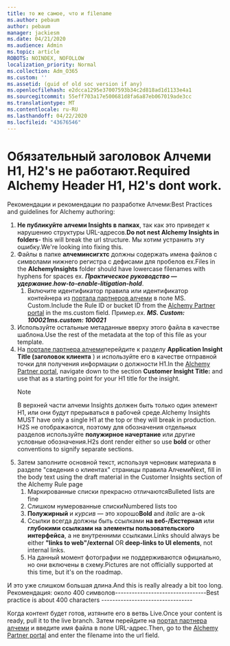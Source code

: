 ```yaml
---
title: то же самое, что и filename
ms.author: pebaum
author: pebaum
manager: jackiesm
ms.date: 04/21/2020
ms.audience: Admin
ms.topic: article
ROBOTS: NOINDEX, NOFOLLOW
localization_priority: Normal
ms.collection: Adm_O365
ms.custom: ''
ms.assetid: (guid of old soc version if any)
ms.openlocfilehash: e2dcca1295e37007593b34c2d818ad1d1133e4a1
ms.sourcegitcommit: 55eff703a17e500681d8fa6a87eb067019ade3cc
ms.translationtype: MT
ms.contentlocale: ru-RU
ms.lasthandoff: 04/22/2020
ms.locfileid: "43676546"
---
```

# <a name="required-alchemy-header-h1-h2s-dont-work"></a><span data-ttu-id="e4a04-102">Обязательный заголовок Алчеми H1, H2's не работают.</span><span class="sxs-lookup"><span data-stu-id="e4a04-102">Required Alchemy Header H1, H2's dont work.</span></span>
<span data-ttu-id="e4a04-103">Рекомендации и рекомендации по разработке Алчеми:</span><span class="sxs-lookup"><span data-stu-id="e4a04-103">Best Practices and guidelines for Alchemy authoring:</span></span>

1. <span data-ttu-id="e4a04-104">**Не публикуйте алчеми Insights в папках**, так как это приведет к нарушению структуры URL-адресов.</span><span class="sxs-lookup"><span data-stu-id="e4a04-104">**Do not nest Alchemy Insights in folders**- this will break the url structure.</span></span> <span data-ttu-id="e4a04-105">Мы хотим устранить эту ошибку.</span><span class="sxs-lookup"><span data-stu-id="e4a04-105">We're looking into fixing this.</span></span>
1. <span data-ttu-id="e4a04-106">Файлы в папке **алчеминсигхтс** должны содержать имена файлов с символами нижнего регистра с дефисами для пробелов ex.</span><span class="sxs-lookup"><span data-stu-id="e4a04-106">Files in the **AlchemyInsights** folder should have lowercase filenames with hyphens for spaces ex.</span></span> <span data-ttu-id="e4a04-107">***Практическое руководство — удержание***.</span><span class="sxs-lookup"><span data-stu-id="e4a04-107">***how-to-enable-litigation-hold***.</span></span>
    1. <span data-ttu-id="e4a04-108">Включите идентификатор правила или идентификатор контейнера из [портала партнеров алчеми](https://alchemyportal.azurewebsites.net) в поле MS. Custom.</span><span class="sxs-lookup"><span data-stu-id="e4a04-108">Include the Rule ID or bucket ID from the [Alchemy Partner portal](https://alchemyportal.azurewebsites.net) in the ms.custom field.</span></span> <span data-ttu-id="e4a04-109">Пример.</span><span class="sxs-lookup"><span data-stu-id="e4a04-109">ex.</span></span> <span data-ttu-id="e4a04-110">***MS. Custom: 100021***</span><span class="sxs-lookup"><span data-stu-id="e4a04-110">***ms.custom: 100021***</span></span>
1. <span data-ttu-id="e4a04-111">Используйте остальные метаданные вверху этого файла в качестве шаблона.</span><span class="sxs-lookup"><span data-stu-id="e4a04-111">Use the rest of the metadata at the top of this file as your template.</span></span>
1. <span data-ttu-id="e4a04-112">На [портале партнера алчеми](https://alchemyportal.azurewebsites.net)перейдите к разделу **Application Insight Title (заголовок клиента** ) и используйте его в качестве отправной точки для получения информации о должности H1.</span><span class="sxs-lookup"><span data-stu-id="e4a04-112">In the [Alchemy Partner portal](https://alchemyportal.azurewebsites.net), navigate down to the section **Customer Insight Title:** and use that as a starting point for your H1 title for the insight.</span></span> 
    > [!NOTE]
    > <span data-ttu-id="e4a04-113">В верхней части алчеми Insights должен быть только один элемент H1, или они будут прерываться в рабочей среде.</span><span class="sxs-lookup"><span data-stu-id="e4a04-113">Alchemy Insights MUST have only a single H1 at the top or they will break in production.</span></span> <span data-ttu-id="e4a04-114">H2S не отображаются, поэтому для обозначения отдельных разделов используйте **полужирное начертание** или другие условные обозначения.</span><span class="sxs-lookup"><span data-stu-id="e4a04-114">H2s dont render either so use **bold** or other conventions to signify separate sections.</span></span>
1. <span data-ttu-id="e4a04-115">Затем заполните основной текст, используя черновик материала в разделе "сведения о клиентах" страницы правила Алчеми</span><span class="sxs-lookup"><span data-stu-id="e4a04-115">Next, fill in the body text using the draft material in the Customer Insights section of the Alchemy Rule page</span></span>
    1. <span data-ttu-id="e4a04-116">Маркированные списки прекрасно отличаются</span><span class="sxs-lookup"><span data-stu-id="e4a04-116">Bulleted lists are fine</span></span>
    1. <span data-ttu-id="e4a04-117">Слишком нумерованные списки</span><span class="sxs-lookup"><span data-stu-id="e4a04-117">Numbered lists too</span></span>
    1. <span data-ttu-id="e4a04-118">**Полужирный** и *курсив* — это хорошо</span><span class="sxs-lookup"><span data-stu-id="e4a04-118">**Bold** and *italic* are a-ok</span></span>
    1. <span data-ttu-id="e4a04-119">Ссылки всегда должны быть ссылками **на веб-/Екстернал** или **глубокими ссылками на элементы пользовательского интерфейса**, а не внутренними ссылками.</span><span class="sxs-lookup"><span data-stu-id="e4a04-119">Links should always be either **"links to web"/external** OR **deep-links to UI elements**, not internal links.</span></span>
    1. <span data-ttu-id="e4a04-120">На данный момент фотографии не поддерживаются официально, но они включены в схему.</span><span class="sxs-lookup"><span data-stu-id="e4a04-120">Pictures are not officially supported at this time, but it's on the roadmap.</span></span>

<span data-ttu-id="e4a04-121">И это уже слишком большая длина.</span><span class="sxs-lookup"><span data-stu-id="e4a04-121">And this is really already a bit too long.</span></span> <span data-ttu-id="e4a04-122">Рекомендация: около 400 символов---------------------------------</span><span class="sxs-lookup"><span data-stu-id="e4a04-122">Best practice is about 400 characters ---------------------------------</span></span>

<span data-ttu-id="e4a04-123">Когда контент будет готов, изтяните его в ветвь Live.</span><span class="sxs-lookup"><span data-stu-id="e4a04-123">Once your content is ready, pull it to the live branch.</span></span> <span data-ttu-id="e4a04-124">Затем перейдите на [портал партнера алчеми](https://alchemyportal.azurewebsites.net) и введите имя файла в поле URL-адрес.</span><span class="sxs-lookup"><span data-stu-id="e4a04-124">Then, go to the [Alchemy Partner portal](https://alchemyportal.azurewebsites.net) and enter the filename into the url field.</span></span> 